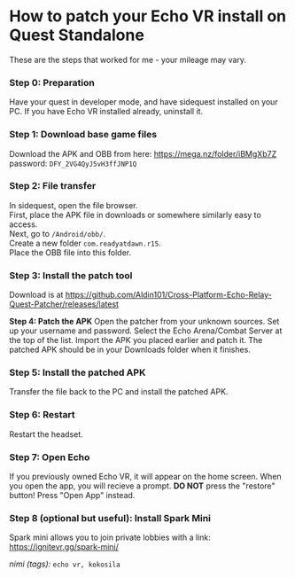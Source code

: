# How to patch your Echo VR install on Quest Standalone

These are the steps that worked for me - your mileage may vary.

### Step 0: Preparation

Have your quest in developer mode, and have sidequest installed on your PC. If you have Echo VR installed already, uninstall it. 

### Step 1: Download base game files

Download the APK and OBB from here: https://mega.nz/folder/iBMgXb7Z  
password: `DFY_2VG4QyJ5vH3ffJNP1Q`

### Step 2: File transfer

In sidequest, open the file browser.  
First, place the APK file in downloads or somewhere similarly easy to access.  
Next, go to `/Android/obb/`.  
Create a new folder `com.readyatdawn.r15`.  
Place the OBB file into this folder.  

### Step 3: Install the patch tool

Download is at https://github.com/Aldin101/Cross-Platform-Echo-Relay-Quest-Patcher/releases/latest

**Step 4: Patch the APK**
Open the patcher from your unknown sources. Set up your username and password. Select the Echo Arena/Combat Server at the top of the list. Import the APK you placed earlier and patch it. The patched APK should be in your Downloads folder when it finishes.

### Step 5: Install the patched APK
Transfer the file back to the PC and install the patched APK. 

### Step 6: Restart
Restart the headset. 

### Step 7: Open Echo
If you previously owned Echo VR, it will appear on the home screen. When you open the app, you will recieve a prompt. **DO NOT** press the "restore" button! Press "Open App" instead.  

### Step 8 (optional but useful): Install Spark Mini
Spark mini allows you to join private lobbies with a link:  
https://ignitevr.gg/spark-mini/
  
*nimi (tags):* `echo vr, kokosila`
